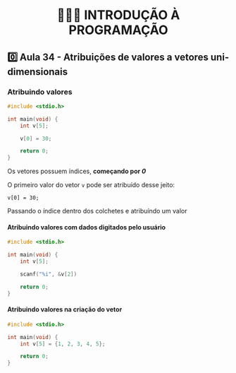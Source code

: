 <h1 align="center">👨🏻‍💻 INTRODUÇÃO À PROGRAMAÇÃO</h>

## 0️⃣ Aula 34 - Atribuições de valores a vetores uni-dimensionais

### Atribuindo valores

```c
#include <stdio.h>

int main(void) {
    int v[5];

    v[0] = 30;

    return 0;
}
```

Os vetores possuem índices, **começando por _0_**

O primeiro valor do vetor `v` pode ser atribuído desse jeito:

`v[0] = 30;`

Passando o índice dentro dos colchetes e atribuíndo um valor

#### Atribuindo valores com dados digitados pelo usuário

```c
#include <stdio.h>

int main(void) {
    int v[5];

    scanf("%i", &v[2])

    return 0;
}
```

#### Atribuindo valores na criação do vetor

```c
#include <stdio.h>

int main(void) {
    int v[5] = {1, 2, 3, 4, 5};

    return 0;
}
```
